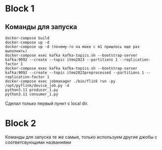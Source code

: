 # Block 1
## Команды для запуска
```
docker-compose build 
docker-compose up -d 
docker-compose up -d (почему-то на маке с m1 пришлось еще раз выполнить)
docker-compose exec kafka kafka-topics.sh --bootstrap-server kafka:9092 --create --topic itmo2023 --partitions 1 --replication-factor 1
docker-compose exec kafka kafka-topics.sh --bootstrap-server kafka:9092 --create --topic itmo2023preprocessed --partitions 1 --replication-factor 1
docker-compose exec jobmanager ./bin/flink run -py /opt/pyflink/device_job.py -d
python3.11 producer_1.py
python3.11 consumer_1.py
```
Сделал только первый пункт с local dir.
# Block 2
Команды для запуска те же самые, только используем другие джобы с соответсвующими названиями